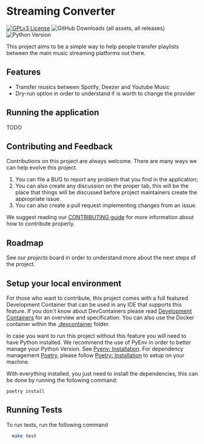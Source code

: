# Streaming Converter

[![GPLv3 License](https://img.shields.io/badge/License-GPL%20v3-yellow.svg)](https://opensource.org/licenses/)
![GitHub Downloads (all assets, all releases)](https://img.shields.io/github/downloads/Gustavojmmedeiros/streaming-converter/total)
![Python Version](https://img.shields.io/badge/Python-3.12-blue)
<!-- TODO: Add this badge with Github Actions: https://shields.io/badges/git-hub-actions-workflow-status -->

This project aims to be a simple way to help people transfer playlists between the main music streaming
platforms out there.

## Features

- Transfer musics between Spotify, Deezer and Youtube Music
- Dry-run option in order to understand if is worth to change the provider

## Running the application

TODO

## Contributing and Feedback

Contributions on this project are always welcome. There are many ways we can help evolve this project.

1. You can file a BUG to report any problem that you find in the application;
2. You can also create any discussion on the proper tab, this will be the place that things will be discussed
before project maintainers create the appropriate issue.
3. You can also create a pull request implementing changes from an issue.

We suggest reading our [CONTRIBUTING guide](CONTRIBUTING.md) for more information about how to contribute
properly.

## Roadmap

See our _projects_ board in order to understand more about the next steps of the project.

## Setup your local environment

For those who want to contribute, this project comes with a full featured Development Container that can be
used in any IDE that supports this feature. If you don't know about DevContainers please
read [Development Containers](https://containers.dev/) for an overview and specification. You can also use
the Docker container within the [.devcontainer](.devcontainer/) folder.

In case you want to run this project without this feature you will need to have Python installed. We
recommend the use of PyEnv in order to better manage your Python Version. See
[Pyenv: Installation](https://github.com/pyenv/pyenv#installation). For dependency management
[Poetry](https://python-poetry.org/), please follow
[Poetry: Installation](https://python-poetry.org/docs/#installation) to setup on your machine.

With everything installed, you just need to install the dependencies, this can be done by running the
following command:

```shell
poetry install
```

## Running Tests

To run tests, run the following command

```bash
  make test
```
